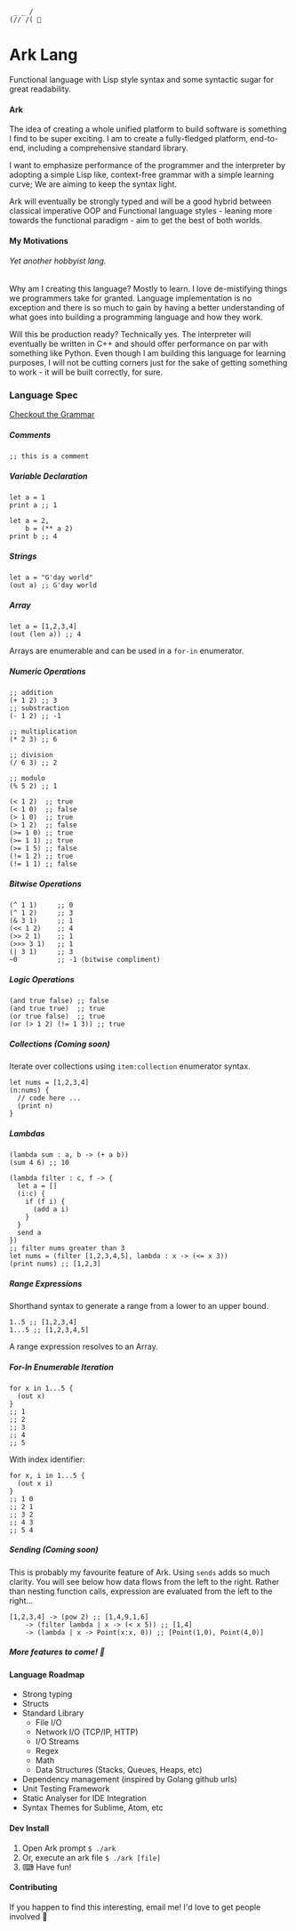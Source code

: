 ```
 _ _ /
(// /( 🦒
```

# Ark Lang
Functional language with Lisp style syntax and some syntactic sugar for great readability.

#### Ark
The idea of creating a whole unified platform to build software is something I find to be super exciting.  I am to 
create a fully-fledged platform, end-to-end, including a comprehensive standard library.

I want to emphasize performance of the programmer and the interpreter by adopting a simple Lisp like, context-free 
grammar with a simple learning curve; We are aiming to keep the syntax light.

Ark will eventually be strongly typed and will be a good hybrid between classical imperative OOP and Functional language
styles - leaning more towards the functional paradigm - aim to get the best of both worlds.

#### My Motivations
###### Yet another hobbyist lang.

Why am I creating this language? Mostly to learn. I love de-mistifying things we programmers take for granted. 
Language implementation is no exception and there is so much to gain by having a better understanding of what goes into 
building a programming language and how they work.

Will this be production ready? Technically yes. The interpreter will eventually be written in C++ and should offer 
performance on par with something like Python. Even though I am building this language for learning purposes, I will not
be cutting corners just for the sake of getting something to work - it will be built correctly, for sure.

### Language Spec

[Checkout the Grammar](https://github.com/andjonno/ark-lang/blob/master/resources/grammar.txt)

##### Comments
```
;; this is a comment
```

##### Variable Declaration
```
let a = 1
print a ;; 1

let a = 2,
    b = (** a 2)
print b ;; 4
```

##### Strings

```
let a = "G'day world"
(out a) ;; G'day world
```

##### Array

```
let a = [1,2,3,4]
(out (len a)) ;; 4
```

Arrays are enumerable and can be used in a `for-in` enumerator.

##### Numeric Operations
```
;; addition
(+ 1 2) ;; 3
;; substraction
(- 1 2) ;; -1
```

```
;; multiplication
(* 2 3) ;; 6

;; division
(/ 6 3) ;; 2
```

```
;; modulo
(% 5 2) ;; 1
```

```
(< 1 2)  ;; true
(< 1 0)  ;; false
(> 1 0)  ;; true
(> 1 2)  ;; false
(>= 1 0) ;; true
(>= 1 1) ;; true
(>= 1 5) ;; false
(!= 1 2) ;; true
(!= 1 1) ;; false
```

##### Bitwise Operations

```
(^ 1 1)     ;; 0
(^ 1 2)     ;; 3
(& 3 1)     ;; 1
(<< 1 2)    ;; 4
(>> 2 1)    ;; 1
(>>> 3 1)   ;; 1
(| 3 1)     ;; 3
~0          ;; -1 (bitwise compliment)
```

##### Logic Operations
```
(and true false) ;; false
(and true true)  ;; true
(or true false)  ;; true
(or (> 1 2) (!= 1 3)) ;; true 
```

##### Collections (Coming soon)

Iterate over collections using `item:collection` enumerator syntax.

```
let nums = [1,2,3,4]
(n:nums) {
  // code here ...
  (print n)
}
```

##### Lambdas

```
(lambda sum : a, b -> (+ a b))
(sum 4 6) ;; 10
```

```
(lambda filter : c, f -> {
  let a = []
  (i:c) {
    if (f i) {
      (add a i)
    }
  }
  send a
})
;; filter nums greater than 3
let nums = (filter [1,2,3,4,5], lambda : x -> (<= x 3))
(print nums) ;; [1,2,3]
```

##### Range Expressions

Shorthand syntax to generate a range from a lower to an upper bound.
```
1..5 ;; [1,2,3,4]
1...5 ;; [1,2,3,4,5]
```

A range expression resolves to an Array.

##### For-In Enumerable Iteration

```
for x in 1...5 {
  (out x)
}
;; 1
;; 2
;; 3
;; 4
;; 5
```

With index identifier:

```
for x, i in 1...5 {
  (out x i)
}
;; 1 0
;; 2 1
;; 3 2
;; 4 3
;; 5 4
```


##### Sending (Coming soon)

This is probably my favourite feature of Ark. Using `sends` adds so much clarity. You will see below how data flows 
from the left to the right. Rather than nesting function calls, expression are evaluated from the left to the right...

```
[1,2,3,4] -> (pow 2) ;; [1,4,9,1,6]
    -> (filter lambda | x -> (< x 5)) ;; [1,4]
    -> (lambda | x -> Point(x:x, 0)) ;; [Point(1,0), Point(4,0)]
```

##### More features to come! 💃

#### Language Roadmap

- Strong typing
- Structs
- Standard Library
    - File I/O
    - Network I/O (TCP/IP, HTTP)
    - I/O Streams
    - Regex
    - Math
    - Data Structures (Stacks, Queues, Heaps, etc)
- Dependency management (inspired by Golang github urls)
- Unit Testing Framework
- Static Analyser for IDE Integration
- Syntax Themes for Sublime, Atom, etc


#### Dev Install

1. Open Ark prompt `$ ./ark`
2. Or, execute an ark file `$ ./ark [file]`
3. ⌨ Have fun!

#### Contributing
If you happen to find this interesting, email me! I'd love to get people involved 🙂
